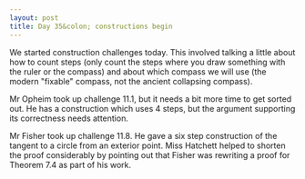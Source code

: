 ```yaml
---
layout: post
title: Day 35&colon; constructions begin
---
```


We started construction challenges today. This involved talking a little about how
to count steps (only count the steps where you draw something with the ruler or
the compass) and about which compass we will use (the modern "fixable" compass, not the
ancient collapsing compass).

Mr Opheim took up challenge 11.1, but it needs a bit more time to get sorted out.
He has a construction which uses 4 steps, but the argument supporting its correctness
needs attention.

Mr Fisher took up challenge 11.8. He gave a six step construction of the tangent to a circle
from an exterior point. Miss Hatchett helped to shorten the proof considerably
by pointing out that Fisher was rewriting a proof for Theorem 7.4 as part of his work.
